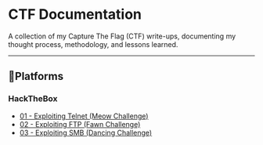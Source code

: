 # CTF Documentation

A collection of my Capture The Flag (CTF) write-ups, documenting my thought process, methodology, and lessons learned.  

---

## 📂Platforms

### HackTheBox

* [01 - Exploiting Telnet (Meow Challenge)](https://github.com/FahadKhan21410/CTF-Documentation/tree/main/01-Telnet)
* [02 - Exploiting FTP (Fawn Challenge)](https://github.com/FahadKhan21410/CTF-Documentation/tree/main/02-FTP)
* [03 - Exploiting SMB (Dancing Challenge)](https://github.com/FahadKhan21410/CTF-Documentation/tree/main/03-SMB)
